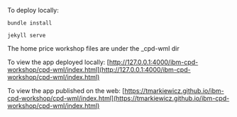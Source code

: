 To deploy locally:

``` console
bundle install

jekyll serve
```

The home price workshop files are under the _cpd-wml dir

To view the app deployed locally:
[http://127.0.0.1:4000/ibm-cpd-workshop/cpd-wml/index.html](http://127.0.0.1:4000/ibm-cpd-workshop/cpd-wml/index.html)

To view the app published on the web:
[https://tmarkiewicz.github.io/ibm-cpd-workshop/cpd-wml/index.html](https://tmarkiewicz.github.io/ibm-cpd-workshop/cpd-wml/index.html)
